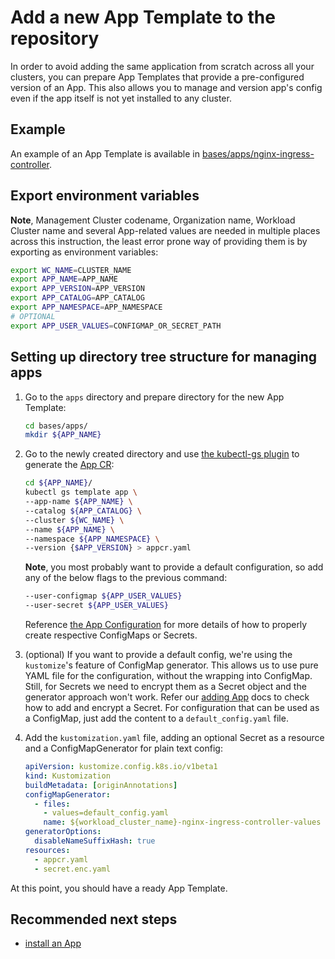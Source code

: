 # Add a new App Template to the repository

In order to avoid adding the same application from scratch across all your clusters, you can prepare App Templates that provide
a pre-configured version of an App. This also allows you to manage and version app's config even if the app itself is not
yet installed to any cluster.

## Example

An example of an App Template is available in [bases/apps/nginx-ingress-controller](../bases/apps/nginx-ingress-controller).

## Export environment variables

**Note**, Management Cluster codename, Organization name, Workload Cluster name and several App-related values are needed
in multiple places across this instruction, the least error prone way of providing them is by exporting as environment variables:

```sh
export WC_NAME=CLUSTER_NAME
export APP_NAME=APP_NAME
export APP_VERSION=APP_VERSION
export APP_CATALOG=APP_CATALOG
export APP_NAMESPACE=APP_NAMESPACE
# OPTIONAL
export APP_USER_VALUES=CONFIGMAP_OR_SECRET_PATH
```

## Setting up directory tree structure for managing apps

1. Go to the `apps` directory and prepare directory for the new App Template:

    ```sh
    cd bases/apps/
    mkdir ${APP_NAME}
    ```

1. Go to the newly created directory and use [the kubectl-gs plugin](https://github.com/giantswarm/kubectl-gs) to
generate the [App CR](https://docs.giantswarm.io/ui-api/kubectl-gs/template-app/):

    ```sh
    cd ${APP_NAME}/
    kubectl gs template app \
    --app-name ${APP_NAME} \
    --catalog ${APP_CATALOG} \
    --cluster ${WC_NAME} \
    --name ${APP_NAME} \
    --namespace ${APP_NAMESPACE} \
    --version {$APP_VERSION} > appcr.yaml
    ```

    **Note**, you most probably want to provide a default configuration, so add any of the below flags to the previous command:

    ```sh
    --user-configmap ${APP_USER_VALUES}
    --user-secret ${APP_USER_VALUES}
    ```

    Reference [the App Configuration](https://docs.giantswarm.io/app-platform/app-configuration/) for more details of how
    to properly create respective ConfigMaps or Secrets.

1. (optional) If you want to provide a default config, we're using the `kustomize`'s feature of ConfigMap generator.
   This allows us to use pure YAML file for the configuration, without the wrapping into ConfigMap. Still, for Secrets
   we need to encrypt them as a Secret object and the generator approach won't work. Refer our [adding App](./add_appcr.md)
   docs to check how to add and encrypt a Secret. For configuration that can be used as a ConfigMap, just add the content
   to a `default_config.yaml` file.

1. Add the `kustomization.yaml` file, adding an optional Secret as a resource and a ConfigMapGenerator for plain text config:

    ```yaml
    apiVersion: kustomize.config.k8s.io/v1beta1
    kind: Kustomization
    buildMetadata: [originAnnotations]
    configMapGenerator:
      - files:
        - values=default_config.yaml
        name: ${workload_cluster_name}-nginx-ingress-controller-values
    generatorOptions:
      disableNameSuffixHash: true
    resources:
      - appcr.yaml
      - secret.enc.yaml
    ```

At this point, you should have a ready App Template.

## Recommended next steps

- [install an App](add_appcr.md)
